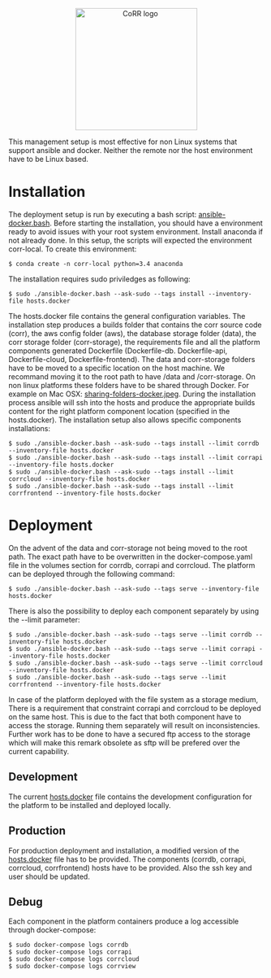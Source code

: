 <p align="center">
    <img src="https://rawgit.com/usnistgov/corr/master/corr-view/frontend/images/logo.svg"
         height="240"
         alt="CoRR logo"
         class="inline">
</p>

This management setup is most effective for non Linux systems that support
ansible and docker. Neither the remote nor the host environment have
to be Linux based.

# Installation
The deployment setup is run by executing a bash script: [ansible-docker.bash](ansible-docker.bash).
Before starting the installation, you should have a environment ready to avoid issues with your
root system environment. Install anaconda if not already done.
In this setup, the scripts will expected the environment corr-local. To create this environment:

	$ conda create -n corr-local python=3.4 anaconda

The installation requires sudo priviledges as following:

    $ sudo ./ansible-docker.bash --ask-sudo --tags install --inventory-file hosts.docker

The hosts.docker file contains the general configuration variables.
The installation step produces a builds folder that contains the corr source code (corr),
the aws config folder (aws), the database storage folder (data), the corr storage folder
(corr-storage), the requirements file and all the platform components generated Dockerfile
(Dockerfile-db. Dockerfile-api, Dockerfile-cloud, Dockerfile-frontend).
The data and corr-storage folders have to be moved to a specific location on the host machine.
We recommand moving it to the root path to have /data and /corr-storage.
On non linux platforms these folders have to be shared through Docker.
For example on Mac OSX: [sharing-folders-docker.jpeg](sharing-folders-docker.jpeg).
During the installation process ansible will ssh into the hosts and produce the appropriate
builds content for the right platform component location (specified in the hosts.docker).
The installation setup also allows specific components installations:

	$ sudo ./ansible-docker.bash --ask-sudo --tags install --limit corrdb --inventory-file hosts.docker
	$ sudo ./ansible-docker.bash --ask-sudo --tags install --limit corrapi --inventory-file hosts.docker
	$ sudo ./ansible-docker.bash --ask-sudo --tags install --limit corrcloud --inventory-file hosts.docker
	$ sudo ./ansible-docker.bash --ask-sudo --tags install --limit corrfrontend --inventory-file hosts.docker

# Deployment
On the advent of the data and corr-storage not being moved to the root path.
The exact path have to be overwritten in the docker-compose.yaml file in the volumes
section for corrdb, corrapi and corrcloud.
The platform can be deployed through the following command:

	$ sudo ./ansible-docker.bash --ask-sudo --tags serve --inventory-file hosts.docker

There is also the possibility to deploy each component separately by using the --limit
parameter:

	$ sudo ./ansible-docker.bash --ask-sudo --tags serve --limit corrdb --inventory-file hosts.docker
	$ sudo ./ansible-docker.bash --ask-sudo --tags serve --limit corrapi --inventory-file hosts.docker
	$ sudo ./ansible-docker.bash --ask-sudo --tags serve --limit corrcloud --inventory-file hosts.docker
	$ sudo ./ansible-docker.bash --ask-sudo --tags serve --limit corrfrontend --inventory-file hosts.docker

In case of the platform deployed with the file system as a storage medium, There is a requirement that
constraint corrapi and corrcloud to be deployed on the same host. This is due to the fact that both 
component have to access the storage. Running them separately will result on inconsistencies. Further
work has to be done to have a secured ftp access to the storage which will make this remark obsolete
as sftp will be prefered over the current capability.

## Development
The current [hosts.docker](hosts.docker) file contains the development configuration for the platform to
be installed and deployed locally.

## Production
For production deployment and installation, a modified version of the [hosts.docker](hosts.docker) file
has to be provided. The components (corrdb, corrapi, corrcloud, corrfrontend) hosts have to be provided.
Also the ssh key and user should be updated.

## Debug
Each component in the platform containers produce a log accessible through docker-compose:

	$ sudo docker-compose logs corrdb
	$ sudo docker-compose logs corrapi
	$ sudo docker-compose logs corrcloud
	$ sudo docker-compose logs corrview
